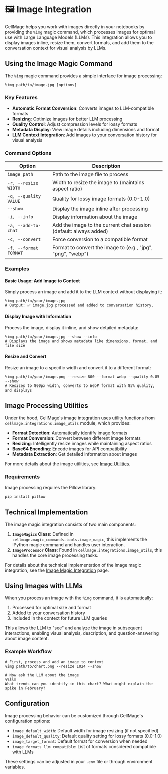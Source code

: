 # 🖼️ Image Integration

CellMage helps you work with images directly in your notebooks by providing the `%img` magic command, which processes images for optimal use with Large Language Models (LLMs). This integration allows you to display images inline, resize them, convert formats, and add them to the conversation context for visual analysis by LLMs.

## Using the Image Magic Command

The `%img` magic command provides a simple interface for image processing:

```ipython
%img path/to/image.jpg [options]
```

### Key Features

- **Automatic Format Conversion**: Converts images to LLM-compatible formats
- **Resizing**: Optimize images for better LLM processing
- **Quality Control**: Adjust compression levels for lossy formats
- **Metadata Display**: View image details including dimensions and format
- **LLM Context Integration**: Add images to your conversation history for visual analysis

### Command Options

| Option                | Description                                                       |
| --------------------- | ----------------------------------------------------------------- |
| `image_path`          | Path to the image file to process                                 |
| `-r, --resize WIDTH`  | Width to resize the image to (maintains aspect ratio)             |
| `-q, --quality VALUE` | Quality for lossy image formats (0.0-1.0)                         |
| `--show`              | Display the image inline after processing                         |
| `-i, --info`          | Display information about the image                               |
| `-a, --add-to-chat`   | Add the image to the current chat session (default: always added) |
| `-c, --convert`       | Force conversion to a compatible format                           |
| `-f, --format FORMAT` | Format to convert the image to (e.g., "jpg", "png", "webp")       |

### Examples

#### Basic Usage: Add Image to Context

Simply process an image and add it to the LLM context without displaying it:

```ipython
%img path/to/your/image.jpg
# Output: ✅ image.jpg processed and added to conversation history.
```

#### Display Image with Information

Process the image, display it inline, and show detailed metadata:

```ipython
%img path/to/your/image.jpg --show --info
# Displays the image and shows metadata like dimensions, format, and file size
```

#### Resize and Convert

Resize an image to a specific width and convert it to a different format:

```ipython
%img path/to/your/image.png --resize 800 --format webp --quality 0.85 --show
# Resizes to 800px width, converts to WebP format with 85% quality, and displays
```

## Image Processing Utilities

Under the hood, CellMage's image integration uses utility functions from `cellmage.integrations.image_utils` module, which provides:

- **Format Detection**: Automatically identify image formats
- **Format Conversion**: Convert between different image formats
- **Resizing**: Intelligently resize images while maintaining aspect ratios
- **Base64 Encoding**: Encode images for API compatibility
- **Metadata Extraction**: Get detailed information about images

For more details about the image utilities, see [Image Utilities](utils/image_utils.md).

### Requirements

Image processing requires the Pillow library:

```bash
pip install pillow
```

## Technical Implementation

The image magic integration consists of two main components:

1. **`ImageMagics` Class**: Defined in `cellmage.magic_commands.tools.image_magic`, this implements the IPython magic command and handles user interaction.
2. **`ImageProcessor` Class**: Found in `cellmage.integrations.image_utils`, this handles the core image processing tasks.

For details about the technical implementation of the image magic integration, see the [Image Magic Integration](integrations/image_magic_integration.md) page.

## Using Images with LLMs

When you process an image with the `%img` command, it is automatically:

1. Processed for optimal size and format
2. Added to your conversation history
3. Included in the context for future LLM queries

This allows the LLM to "see" and analyze the image in subsequent interactions, enabling visual analysis, description, and question-answering about image content.

### Example Workflow

```ipython
# First, process and add an image to context
%img path/to/chart.png --resize 1024 --show

# Now ask the LLM about the image
%%llm
What trends can you identify in this chart? What might explain the spike in February?
```

## Configuration

Image processing behavior can be customized through CellMage's configuration options:

- `image_default_width`: Default width for image resizing (if not specified)
- `image_default_quality`: Default quality setting for lossy formats (0.0-1.0)
- `image_target_format`: Default format for conversion when needed
- `image_formats_llm_compatible`: List of formats considered compatible with LLMs

These settings can be adjusted in your `.env` file or through environment variables.
